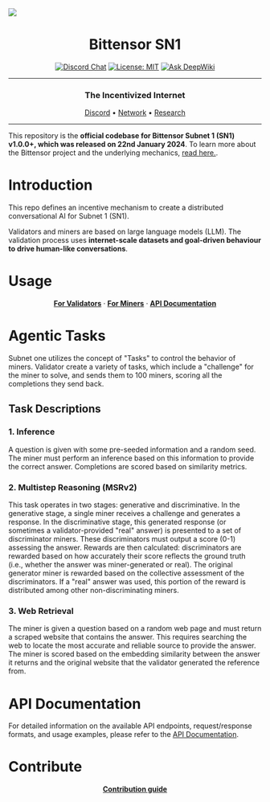 <picture>
    <source srcset="./assets/macrocosmos-white.png"  media="(prefers-color-scheme: dark)">
    <source srcset="./assets/macrocosmos-black.png"  media="(prefers-color-scheme: light)">
    <img src="macrocosmos-black.png">
</picture>

<div align="center">

# **Bittensor SN1** <!-- omit in toc -->
[![Discord Chat](https://img.shields.io/discord/308323056592486420.svg)](https://discord.gg/bittensor)
[![License: MIT](https://img.shields.io/badge/License-MIT-yellow.svg)](https://opensource.org/licenses/MIT)
[![Ask DeepWiki](https://deepwiki.com/badge.svg)](https://deepwiki.com/macrocosm-os/apex)

---

### The Incentivized Internet <!-- omit in toc -->

[Discord](https://discord.gg/bittensor) • [Network](https://taostats.io/) • [Research](https://bittensor.com/whitepaper)

</div>

---

This repository is the **official codebase for Bittensor Subnet 1 (SN1) v1.0.0+, which was released on 22nd January 2024**. To learn more about the Bittensor project and the underlying mechanics, [read here.](https://docs.bittensor.com/).

# Introduction

This repo defines an incentive mechanism to create a distributed conversational AI for Subnet 1 (SN1).

Validators and miners are based on large language models (LLM). The validation process uses **internet-scale datasets and goal-driven behaviour to drive human-like conversations**.


</div>

# Usage

<div align="center">

**[For Validators](./docs/validator.md)** · **[For Miners](./docs/epistula_miner.md)** · **[API Documentation]((./docs/API_docs.md))**


</div>

# Agentic Tasks

Subnet one utilizes the concept of "Tasks" to control the behavior of miners. Validator create a variety of tasks, which include a "challenge" for the miner to solve, and sends them to 100 miners, scoring all the completions they send back.

## Task Descriptions

### 1. **Inference**
A question is given with some pre-seeded information and a random seed. The miner must perform an inference based on this information to provide the correct answer. Completions are scored based on similarity metrics.

### 2. **Multistep Reasoning (MSRv2)**
This task operates in two stages: generative and discriminative. 
In the generative stage, a single miner receives a challenge and generates a response. 
In the discriminative stage, this generated response (or sometimes a validator-provided "real" answer) is presented to a set of discriminator miners. These discriminators must output a score (0-1) assessing the answer. 
Rewards are then calculated: discriminators are rewarded based on how accurately their score reflects the ground truth (i.e., whether the answer was miner-generated or real). The original generator miner is rewarded based on the collective assessment of the discriminators. If a "real" answer was used, this portion of the reward is distributed among other non-discriminating miners.

### 3. **Web Retrieval**
The miner is given a question based on a random web page and must return a scraped website that contains the answer. This requires searching the web to locate the most accurate and reliable source to provide the answer. The miner is scored based on the embedding similarity between the answer it returns and the original website that the validator generated the reference from.

# API Documentation

For detailed information on the available API endpoints, request/response formats, and usage examples, please refer to the [API Documentation](./docs/API_docs.md).

# Contribute
<div align="center">

**[Contribution guide](./assets/CONTRIBUTING.md)**

</div>
